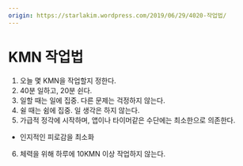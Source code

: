 ```yaml
---
origin: https://starlakim.wordpress.com/2019/06/29/4020-작업법/
---
```


# KMN 작업법

1. 오늘 몇 KMN을 작업할지 정한다.
2. 40분 일하고, 20분 쉰다.
3. 일할 때는 일에 집중. 다른 문제는 걱정하지 않는다.
4. 쉴 때는 쉼에 집중. 일 생각은 하지 않는다.
5. 가급적 정각에 시작하며, 앱이나 타이머같은 수단에는 최소한으로 의존한다.
  - 인지적인 피로감을 최소화
6. 체력을 위해 하루에 10KMN 이상 작업하지 않는다.
